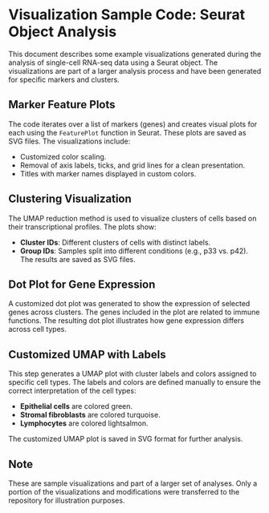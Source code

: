 
# Visualization Sample Code: Seurat Object Analysis

This document describes some example visualizations generated during the analysis of single-cell RNA-seq data using a Seurat object. The visualizations are part of a larger analysis process and have been generated for specific markers and clusters.

## Marker Feature Plots

The code iterates over a list of markers (genes) and creates visual plots for each using the `FeaturePlot` function in Seurat. These plots are saved as SVG files. The visualizations include:
- Customized color scaling.
- Removal of axis labels, ticks, and grid lines for a clean presentation.
- Titles with marker names displayed in custom colors.

## Clustering Visualization

The UMAP reduction method is used to visualize clusters of cells based on their transcriptional profiles. The plots show:
- **Cluster IDs**: Different clusters of cells with distinct labels.
- **Group IDs**: Samples split into different conditions (e.g., p33 vs. p42).
The results are saved as SVG files.

## Dot Plot for Gene Expression

A customized dot plot was generated to show the expression of selected genes across clusters. The genes included in the plot are related to immune functions. The resulting dot plot illustrates how gene expression differs across cell types.

## Customized UMAP with Labels

This step generates a UMAP plot with cluster labels and colors assigned to specific cell types. The labels and colors are defined manually to ensure the correct interpretation of the cell types:
- **Epithelial cells** are colored green.
- **Stromal fibroblasts** are colored turquoise.
- **Lymphocytes** are colored lightsalmon.

The customized UMAP plot is saved in SVG format for further analysis.

## Note

These are sample visualizations and part of a larger set of analyses. Only a portion of the visualizations and modifications were transferred to the repository for illustration purposes.

